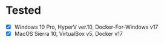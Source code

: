 # Tested

- [x] Windows 10 Pro, HyperV ver.10, Docker-For-Windows v17
- [x] MacOS Sierra 10, VirtualBox v5, Docker v17
